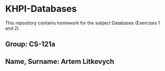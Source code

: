 # KHPI-Databases
This repository contains homework for the subject Databases (Exercises 1 and 2).
## Group: CS-121a
## Name, Surname: Artem Litkevych
